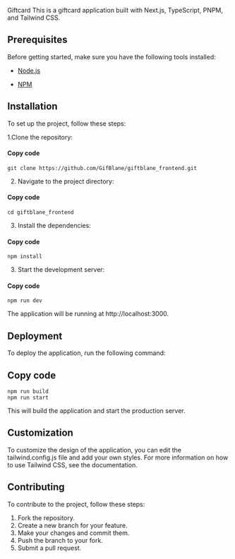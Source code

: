 Giftcard
This is a giftcard application built with Next.js, TypeScript, PNPM, and Tailwind CSS.

## Prerequisites
Before getting started, make sure you have the following tools installed:

* [Node.js](https://nodejs.org/en/)

* [NPM](https://pnpm.js.org)

## Installation
To set up the project, follow these steps:

1.Clone the repository:
#### Copy code
```
git clone https://github.com/GifBlane/giftblane_frontend.git
```
2. Navigate to the project directory:

#### Copy code
```
cd giftblane_frontend
```
3. Install the dependencies:
#### Copy code

```
npm install
```
3. Start the development server:
#### Copy code
```
npm run dev
```
The application will be running at http://localhost:3000.

## Deployment
To deploy the application, run the following command:

## Copy code
```
npm run build
npm run start
```
This will build the application and start the production server.

## Customization
To customize the design of the application, you can edit the tailwind.config.js file and add your own styles. For more information on how to use Tailwind CSS, see the documentation.

## Contributing
To contribute to the project, follow these steps:

1. Fork the repository.
2. Create a new branch for your feature.
3. Make your changes and commit them.
4. Push the branch to your fork.
5. Submit a pull request.
